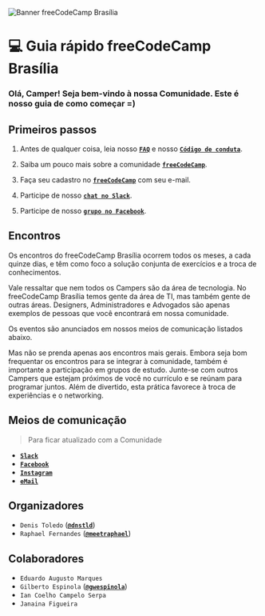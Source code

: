 ![Banner freeCodeCamp Brasília](https://raw.githubusercontent.com/freecodecampbsb/quick-start/master/images/git-banner.jpg)

# :computer: Guia rápido freeCodeCamp Brasília

### Olá, Camper! Seja bem-vindo à nossa Comunidade. Este é nosso guia de como começar =)

## Primeiros passos

1. Antes de qualquer coisa, leia nosso **[`FAQ`](https://github.com/freecodecampbsb/faq/blob/master/README.md)** e nosso **[`Código de conduta`](https://github.com/freecodecampbsb/conduct/blob/master/README.md)**.

2. Saiba um pouco mais sobre a comunidade **[`freeCodeCamp`](https://github.com/freecodecampbsb/about-fcc/blob/master/README.md)**.

3. Faça seu cadastro no **[`freeCodeCamp`](https://www.freecodecamp.com/)** com seu e-mail.

4. Participe de nosso **[`chat no Slack`](https://fcc-bsb-invite.herokuapp.com/)**.

5. Participe de nosso **[`grupo no Facebook`](https://www.facebook.com/groups/free.code.camp.brasilia/)**.

## Encontros

Os encontros do freeCodeCamp Brasília ocorrem todos os meses, a cada quinze dias, e têm como foco a solução conjunta de exercícios e a troca de conhecimentos.

Vale ressaltar que nem todos os Campers são da área de tecnologia. No freeCodeCamp Brasília temos gente da área de TI, mas também gente de outras áreas. Designers, Administradores e Advogados são apenas exemplos de pessoas que você encontrará em nossa comunidade.

Os eventos são anunciados em nossos meios de comunicação listados abaixo.

Mas não se prenda apenas aos encontros mais gerais. Embora seja bom frequentar os encontros para se integrar à comunidade, também é importante a participação em grupos de estudo. Junte-se com outros Campers que estejam próximos de você no currículo e se reúnam para programar juntos. Além de divertido, esta prática favorece à troca de experiências e o networking.

## Meios de comunicação

> Para ficar atualizado com a Comunidade

- **[`Slack`](https://fccbrasilia.slack.com/messages)**   
- **[`Facebook`](https://www.facebook.com/groups/free.code.camp.brasilia/)**
- **[`Instagram`](https://www.instagram.com/freecodecampbsb/)**
- **[`eMail`](mailto:freecodecampbsb@gmail.com)** 

## Organizadores

- `Denis Toledo` (**[`@dnstld`](https://twitter.com/dnstld)**)
- `Raphael Fernandes` (**[`@meetraphael`](https://twitter.com/meetraphael)**)

## Colaboradores

- `Eduardo Augusto Marques`
- `Gilberto Espinola` (**[`@gwespinola`](https://twitter.com/gwespinola)**)
- `Ian Coelho Campelo Serpa`
- `Janaina Figueira`

